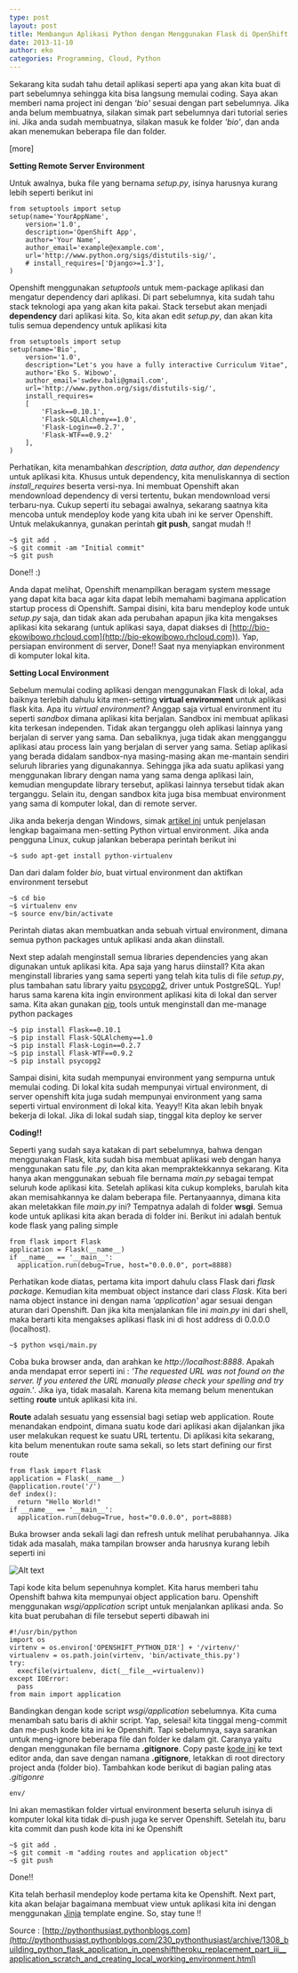 ```yaml
---
type: post
layout: post
title: Membangun Aplikasi Python dengan Menggunakan Flask di OpenShift Part 3: Memulai Membangun Aplikasi
date: 2013-11-10
author: eko 
categories: Programming, Cloud, Python
---
```

Sekarang kita sudah tahu detail aplikasi seperti apa yang akan kita buat di part sebelumnya sehingga kita bisa langsung memulai coding. Saya akan memberi nama project ini dengan *'bio'* sesuai dengan part sebelumnya. Jika anda belum membuatnya, silakan simak part sebelumnya dari tutorial series ini. Jika anda sudah membuatnya, silakan masuk ke folder *'bio'*, dan anda akan menemukan beberapa file dan folder.

[more]

**Setting Remote Server Environment**

Untuk awalnya, buka file yang bernama *setup.py*, isinya harusnya kurang lebih seperti berikut ini

    from setuptools import setup
    setup(name='YourAppName',
        version='1.0',
        description='OpenShift App',
        author='Your Name',
        author_email='example@example.com',
        url='http://www.python.org/sigs/distutils-sig/',
        # install_requires=['Django>=1.3'],
    )
    
Openshift menggunakan *setuptools* untuk mem-package aplikasi dan mengatur dependency dari aplikasi. Di part sebelumnya, kita sudah tahu stack teknologi apa yang akan kita pakai. Stack tersebut akan menjadi **dependency** dari aplikasi kita. So, kita akan edit *setup.py*, dan akan kita tulis semua dependency untuk aplikasi kita

    from setuptools import setup
    setup(name='Bio',
        version='1.0',
        description="Let's you have a fully interactive Curriculum Vitae",
        author='Eko S. Wibowo',
        author_email='swdev.bali@gmail.com',
        url='http://www.python.org/sigs/distutils-sig/',
        install_requires=
        [
            'Flask==0.10.1',
            'Flask-SQLAlchemy==1.0',
            'Flask-Login==0.2.7',
            'Flask-WTF==0.9.2'
        ],
    )
    
Perhatikan, kita menambahkan *description, data author, dan dependency* untuk aplikasi kita. Khusus untuk dependency, kita menuliskannya di section *install_requires* beserta versi-nya. Ini membuat Openshift akan mendownload dependency di versi tertentu, bukan mendownload versi terbaru-nya. Cukup seperti itu sebagai awalnya, sekarang saatnya kita mencoba untuk mendeploy kode yang kita ubah ini ke server Openshift. Untuk melakukannya, gunakan perintah **git push**, sangat mudah !!

    ~$ git add .
    ~$ git commit -am "Initial commit"
    ~$ git push
    
Done!! :)

Anda dapat melihat, Openshift menampilkan beragam system message yang dapat kita baca agar kita dapat lebih memahami bagimana application startup process di Openshift. Sampai disini, kita baru mendeploy kode untuk *setup.py* saja, dan tidak akan ada perubahan apapun jika kita mengakses aplikasi kita sekarang (untuk aplikasi saya, dapat diakses di [http://bio-ekowibowo.rhcloud.com](http://bio-ekowibowo.rhcloud.com)). Yap, persiapan environment di server, Done!! Saat nya menyiapkan environment di komputer lokal kita.

**Setting Local Environment**

Sebelum memulai coding aplikasi dengan menggunakan Flask di lokal, ada baiknya terlebih dahulu kita men-setting **virtual environment** untuk aplikasi flask kita. Apa itu *virtual environment*? Anggap saja virtual environment itu seperti *sandbox* dimana aplikasi kita berjalan. Sandbox ini membuat aplikasi kita terkesan independen. Tidak akan terganggu oleh aplikasi lainnya yang berjalan di server yang sama. Dan sebaliknya, juga tidak akan mengganggu aplikasi atau process lain yang berjalan di server yang sama.  Setiap aplikasi yang berada didalam sandbox-nya masing-masing akan me-mantain sendiri seluruh libraries yang digunakannya. Sehingga jika ada suatu aplikasi yang menggunakan library dengan nama yang sama denga aplikasi lain, kemudian mengupdate library tersebut, aplikasi lainnya tersebut tidak akan terganggu. Selain itu, dengan sandbox kita juga bisa membuat environment yang sama di komputer lokal, dan di remote server.

Jika anda bekerja dengan Windows, simak [artikel ini](w.stuartellis.eu/articles/python-development-windows/) untuk penjelasan lengkap bagaimana men-setting Python virtual environment. Jika anda pengguna Linux, cukup jalankan beberapa perintah berikut ini 

    ~$ sudo apt-get install python-virtualenv
    
Dan dari dalam folder *bio*, buat virtual environment dan aktifkan environment tersebut

	~$ cd bio
    ~$ virtualenv env
    ~$ source env/bin/activate
    
Perintah diatas akan membuatkan anda sebuah virtual environment, dimana semua python packages untuk aplikasi anda akan diinstall. 

Next step adalah menginstall semua libraries dependencies yang akan digunakan untuk aplikasi kita. Apa saja yang harus diinstall? Kita akan menginstall libraries yang sama seperti yang telah kita tulis di file *setup.py*, plus tambahan satu library yaitu [psycopg2](https://pypi.python.org/pypi/psycopg2), driver untuk PostgreSQL. Yup! harus sama karena kita ingin environment aplikasi kita di lokal dan server sama. Kita akan gunakan [pip](https://pypi.python.org/pypi/pip), tools untuk menginstall dan me-manage python packages

    ~$ pip install Flask==0.10.1
    ~$ pip install Flask-SQLAlchemy==1.0
    ~$ pip install Flask-Login==0.2.7
    ~$ pip install Flask-WTF==0.9.2
    ~$ pip install psycopg2
    
Sampai disini, kita sudah mempunyai environment yang sempurna untuk memulai coding. Di lokal kita sudah mempunyai virtual environment, di server openshift kita juga sudah mempunyai environment yang sama seperti virtual environment di lokal kita. Yeayy!! Kita akan lebih bnyak bekerja di lokal. Jika di lokal sudah siap, tinggal kita deploy ke server

**Coding!!**

Seperti yang sudah saya katakan di part sebelumnya, bahwa dengan menggunakan Flask, kita sudah bisa membuat aplikasi web dengan hanya menggunakan satu file *.py,* dan kita akan mempraktekkannya sekarang. Kita hanya akan menggunakan sebuah file bernama *main.py* sebagai tempat seluruh kode aplikasi kita. Setelah aplikasi kita cukup kompleks, barulah kita akan memisahkannya ke dalam beberapa file. Pertanyaannya, dimana kita akan meletakkan file *main.py* ini? Tempatnya adalah di folder **wsgi**. Semua kode untuk aplikasi kita akan berada di folder ini. Berikut ini adalah bentuk kode flask yang paling simple 

    from flask import Flask
    application = Flask(__name__)
    if __name__ == '__main__':
      application.run(debug=True, host="0.0.0.0", port=8888)


Perhatikan kode diatas, pertama kita import dahulu class Flask dari *flask package*. Kemudian kita membuat object instance dari class *Flask*. Kita beri nama object instance ini dengan nama *'application'* agar sesuai dengan aturan dari Openshift. Dan jika kita menjalankan file ini *main.py* ini dari shell, maka berarti kita mengakses aplikasi flask ini di host address di 0.0.0.0 (localhost).

    ~$ python wsqi/main.py
    
Coba buka browser anda, dan arahkan ke *http://localhost:8888*. Apakah anda mendapat error seperti ini : *'The requested URL was not found on the server. If you entered the URL manually please check your spelling and try again.'*. Jika iya, tidak masalah. Karena kita memang belum menentukan setting **route** untuk aplikasi kita ini.

**Route** adalah sesuatu yang essensial bagi setiap web application. Route menandakan endpoint, dimana suatu kode dari aplikasi akan dijalankan jika user melakukan request ke suatu URL tertentu. Di aplikasi kita sekarang, kita belum menentukan route sama sekali, so lets start defining our first route

    from flask import Flask
    application = Flask(__name__)
    @application.route('/')
    def index():
      return "Hello World!"
    if __name__ == '__main__':
      application.run(debug=True, host="0.0.0.0", port=8888)

Buka browser anda sekali lagi dan refresh untuk melihat perubahannya. Jika tidak ada masalah, maka tampilan browser anda harusnya kurang lebih seperti ini

![Alt text](/images/first-route-flask.png)
    
Tapi kode kita belum sepenuhnya komplet. Kita harus memberi tahu Openshift bahwa kita mempunyai object application baru. Openshift menggunakan *wsgi/application* script untuk menjalankan aplikasi anda. So kita buat perubahan di file tersebut seperti dibawah ini

    #!/usr/bin/python
    import os
    virtenv = os.environ['OPENSHIFT_PYTHON_DIR'] + '/virtenv/'
    virtualenv = os.path.join(virtenv, 'bin/activate_this.py')
    try:
      execfile(virtualenv, dict(__file__=virtualenv))
    except IOError:
      pass
    from main import application
    
Bandingkan dengan kode script *wsgi/application* sebelumnya. Kita cuma menambah satu baris di akhir script. Yap, selesai! kita tinggal meng-commit dan me-push kode kita ini ke Openshift. Tapi sebelumnya, saya sarankan untuk meng-ignore beberapa file dan folder ke dalam git. Caranya yaitu dengan menggunakan file bernama **.gitignore**. Copy paste [kode ini](https://raw.github.com/github/gitignore/master/Python.gitignore) ke text editor anda, dan save dengan namana **.gitignore**, letakkan di root directory project anda (folder bio). Tambahkan kode berikut di bagian paling atas *.gitigonre*

    env/

Ini akan memastikan folder virtual environment beserta seluruh isinya di komputer lokal kita tidak di-push juga ke server Openshift. Setelah itu, baru kita commit dan push kode kita ini ke Openshift

    ~$ git add .
    ~$ git commit -m "adding routes and application object"
    ~$ git push
    
Done!! 

Kita telah berhasil mendeploy kode pertama kita ke Openshift. Next part, kita akan belajar bagaimana membuat view untuk aplikasi kita ini dengan menggunakan [Jinja](http://jinja.pocoo.org/) template engine. So, stay tune !!

Source : [http://pythonthusiast.pythonblogs.com](http://pythonthusiast.pythonblogs.com/230_pythonthusiast/archive/1308_building_python_flask_application_in_openshiftheroku_replacement_part_iii__application_scratch_and_creating_local_working_environment.html)